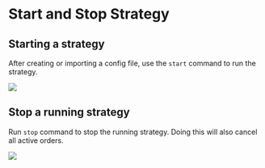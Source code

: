 # Start and Stop Strategy

## Starting a strategy

After creating or importing a config file, use the `start` command to run the strategy.

![](/img/start-command.gif)

## Stop a running strategy

Run `stop` command to stop the running strategy. Doing this will also cancel all active orders.

![](/img/stop-command.png)
